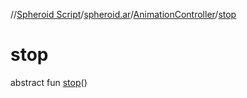 //[Spheroid Script](../../index.md)/[spheroid.ar](../index.md)/[AnimationController](index.md)/[stop](stop.md)



# stop  
 
abstract fun [stop](stop.md)()  



